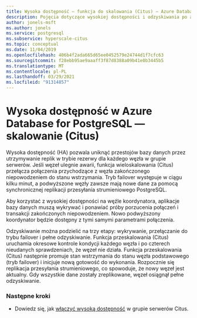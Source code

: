 ```yaml
---
title: Wysoka dostępność — funkcja do skalowania (Citus) — Azure Database for PostgreSQL
description: Pojęcia dotyczące wysokiej dostępności i odzyskiwania po awarii
author: jonels-msft
ms.author: jonels
ms.service: postgresql
ms.subservice: hyperscale-citus
ms.topic: conceptual
ms.date: 11/04/2019
ms.openlocfilehash: 406b4f2ada665d65ee0452579e24744d1f7cfc63
ms.sourcegitcommit: f28ebb95ae9aaaff3f87d8388a09b41e0b3445b5
ms.translationtype: MT
ms.contentlocale: pl-PL
ms.lasthandoff: 03/29/2021
ms.locfileid: "91314857"
---
```

# <a name="high-availability-in-azure-database-for-postgresql--hyperscale-citus"></a>Wysoka dostępność w Azure Database for PostgreSQL — skalowanie (Citus)

Wysoka dostępność (HA) pozwala uniknąć przestojów bazy danych przez utrzymywanie replik w trybie rezerwy dla każdego węzła w grupie serwerów. Jeśli węzeł ulegnie awarii, funkcja wieloskalowania (Citus) przełącza połączenia przychodzące z węzła zakończonego niepowodzeniem do stanu wstrzymania. Tryb failover występuje w ciągu kilku minut, a podwyższone węzły zawsze mają nowe dane za pomocą synchronicznej replikacji przesyłania strumieniowego PostgreSQL.

Aby korzystać z wysokiej dostępności na węźle koordynatora, aplikacje bazy danych muszą wykrywać i ponawiać próby porzucenia połączeń i transakcji zakończonych niepowodzeniem. Nowo podwyższony koordynator będzie dostępny z tymi samymi parametrami połączenia.

Odzyskiwanie można podzielić na trzy etapy: wykrywanie, przełączanie do trybu failover i pełne odzyskiwanie.  Funkcja przeskalowania (Citus) uruchamia okresowe kontrole kondycji każdego węzła i po czterech nieudanych sprawdzeniach, że węzeł nie działa. Funkcja przeskalowania (Citus) następnie promuje stan wstrzymania do stanu węzła podstawowego (tryb failover) i inicjuje nową gotowość do wykonania.
Rozpocznie się replikacja przesyłania strumieniowego, co spowoduje, że nowy węzeł jest aktualny.  Gdy wszystkie dane zostały zreplikowane, węzeł osiągnął pełne odzyskiwanie.

### <a name="next-steps"></a>Następne kroki

- Dowiedz się, jak [włączyć wysoką dostępność](howto-hyperscale-high-availability.md) w grupie serwerów Citus.
